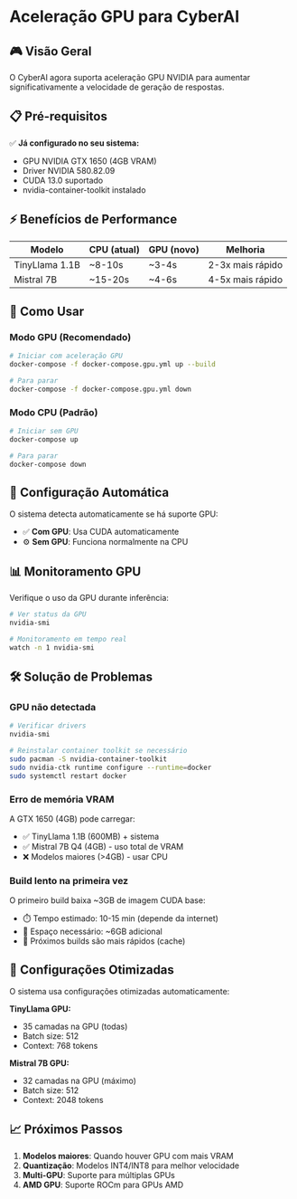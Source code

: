 # Aceleração GPU para CyberAI

## 🎮 Visão Geral

O CyberAI agora suporta aceleração GPU NVIDIA para aumentar significativamente a velocidade de geração de respostas.

## 📋 Pré-requisitos

✅ **Já configurado no seu sistema:**
- GPU NVIDIA GTX 1650 (4GB VRAM) 
- Driver NVIDIA 580.82.09
- CUDA 13.0 suportado
- nvidia-container-toolkit instalado

## ⚡ Benefícios de Performance

| Modelo | CPU (atual) | GPU (novo) | Melhoria |
|--------|-------------|------------|----------|
| TinyLlama 1.1B | ~8-10s | ~3-4s | 2-3x mais rápido |
| Mistral 7B | ~15-20s | ~4-6s | 4-5x mais rápido |

## 🚀 Como Usar

### Modo GPU (Recomendado)
```bash
# Iniciar com aceleração GPU
docker-compose -f docker-compose.gpu.yml up --build

# Para parar
docker-compose -f docker-compose.gpu.yml down
```

### Modo CPU (Padrão)
```bash
# Iniciar sem GPU
docker-compose up

# Para parar  
docker-compose down
```

## 🔧 Configuração Automática

O sistema detecta automaticamente se há suporte GPU:
- ✅ **Com GPU**: Usa CUDA automaticamente
- ⚙️ **Sem GPU**: Funciona normalmente na CPU

## 📊 Monitoramento GPU

Verifique o uso da GPU durante inferência:
```bash
# Ver status da GPU
nvidia-smi

# Monitoramento em tempo real
watch -n 1 nvidia-smi
```

## 🛠️ Solução de Problemas

### GPU não detectada
```bash
# Verificar drivers
nvidia-smi

# Reinstalar container toolkit se necessário
sudo pacman -S nvidia-container-toolkit
sudo nvidia-ctk runtime configure --runtime=docker
sudo systemctl restart docker
```

### Erro de memória VRAM
A GTX 1650 (4GB) pode carregar:
- ✅ TinyLlama 1.1B (600MB) + sistema
- ✅ Mistral 7B Q4 (4GB) - uso total de VRAM
- ❌ Modelos maiores (>4GB) - usar CPU

### Build lento na primeira vez
O primeiro build baixa ~3GB de imagem CUDA base:
- ⏱️ Tempo estimado: 10-15 min (depende da internet)
- 💾 Espaço necessário: ~6GB adicional
- 🔄 Próximos builds são mais rápidos (cache)

## 🎯 Configurações Otimizadas

O sistema usa configurações otimizadas automaticamente:

**TinyLlama GPU:**
- 35 camadas na GPU (todas)
- Batch size: 512
- Context: 768 tokens

**Mistral 7B GPU:**  
- 32 camadas na GPU (máximo)
- Batch size: 512
- Context: 2048 tokens

## 📈 Próximos Passos

1. **Modelos maiores**: Quando houver GPU com mais VRAM
2. **Quantização**: Modelos INT4/INT8 para melhor velocidade
3. **Multi-GPU**: Suporte para múltiplas GPUs
4. **AMD GPU**: Suporte ROCm para GPUs AMD